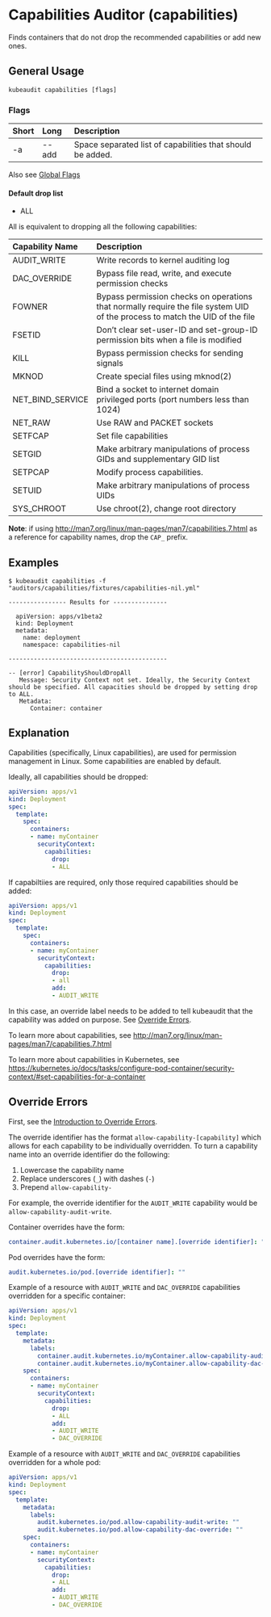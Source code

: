 # Capabilities Auditor (capabilities)

Finds containers that do not drop the recommended capabilities or add new ones.

## General Usage

```
kubeaudit capabilities [flags]
```

### Flags


| Short   | Long      | Description                                                         |
| :------ | :-------- | :------------------------------------------------------------------ | 
| -a      | --add    | Space separated list of capabilities that should be added.         | 

Also see [Global Flags](/README.md#global-flags)


#### Default drop list

- ALL

All is equivalent to dropping all the following capabilities:

| Capability Name   | Description                                                                               |
| :---------------  |  :--------------------------------------------------------------------------------------  |
| AUDIT_WRITE       |  Write records to kernel auditing log                                                     |
| DAC_OVERRIDE      |  Bypass file read, write, and execute permission checks                                   |
| FOWNER            |  Bypass permission checks on operations that normally require the file system UID of the process to match the UID of the file |
| FSETID            |  Don’t clear set-user-ID and set-group-ID permission bits when a file is modified         |
| KILL              |  Bypass permission checks for sending signals                                             |
| MKNOD             |  Create special files using mknod(2)                                                      |
| NET_BIND_SERVICE  |  Bind a socket to internet domain privileged ports (port numbers less than 1024)          |
| NET_RAW           |  Use RAW and PACKET sockets                                                               |
| SETFCAP           |  Set file capabilities                                                                    |
| SETGID            |  Make arbitrary manipulations of process GIDs and supplementary GID list                  |
| SETPCAP           |  Modify process capabilities.                                                             |
| SETUID            |  Make arbitrary manipulations of process UIDs                                             |
| SYS_CHROOT        |  Use chroot(2), change root directory                                                     |

**Note**: if using http://man7.org/linux/man-pages/man7/capabilities.7.html as a reference for capability names, drop the `CAP_` prefix.

## Examples

```
$ kubeaudit capabilities -f "auditors/capabilities/fixtures/capabilities-nil.yml"

---------------- Results for ---------------

  apiVersion: apps/v1beta2
  kind: Deployment
  metadata:
    name: deployment
    namespace: capabilities-nil

--------------------------------------------

-- [error] CapabilityShouldDropAll
   Message: Security Context not set. Ideally, the Security Context should be specified. All capacities should be dropped by setting drop to ALL.
   Metadata:
      Container: container
```

## Explanation

Capabilities (specifically, Linux capabilities), are used for permission management in Linux. Some capabilities are enabled by default.

Ideally, all capabilities should be dropped:
```yaml
apiVersion: apps/v1
kind: Deployment
spec:
  template:
    spec:
      containers:
      - name: myContainer
        securityContext:
          capabilities:
            drop:
            - ALL
```

If capabiltiies are required, only those required capabilities should be added:
```yaml
apiVersion: apps/v1
kind: Deployment
spec:
  template:
    spec:
      containers:
      - name: myContainer
        securityContext:
          capabilities:
            drop:
            - all
            add:
            - AUDIT_WRITE
```

In this case, an override label needs to be added to tell kubeaudit that the capability was added on purpose. See [Override Errors](#override-errors).

To learn more about capabilities, see http://man7.org/linux/man-pages/man7/capabilities.7.html

To learn more about capabilities in Kubernetes, see https://kubernetes.io/docs/tasks/configure-pod-container/security-context/#set-capabilities-for-a-container


## Override Errors

First, see the [Introduction to Override Errors](/README.md#override-errors).

The override identifier has the format `allow-capability-[capability]` which allows for each capability to be individually overridden. To turn a capability name into an override identifier do the following:
1. Lowercase the capability name
1. Replace underscores (`_`) with dashes (`-`)
1. Prepend `allow-capability-`

For example, the override identifier for the `AUDIT_WRITE` capability would be `allow-capability-audit-write`.

Container overrides have the form:
```yaml
container.audit.kubernetes.io/[container name].[override identifier]: ""
```

Pod overrides have the form:
```yaml
audit.kubernetes.io/pod.[override identifier]: ""
```

Example of a resource with `AUDIT_WRITE` and `DAC_OVERRIDE` capabilities overridden for a specific container:
```yaml
apiVersion: apps/v1
kind: Deployment
spec:
  template:
    metadata:
      labels:
        container.audit.kubernetes.io/myContainer.allow-capability-audit-write: ""
        container.audit.kubernetes.io/myContainer.allow-capability-dac-override: ""
    spec:
      containers:
      - name: myContainer
        securityContext:
          capabilities:
            drop:
            - ALL
            add:
            - AUDIT_WRITE
            - DAC_OVERRIDE
```

Example of a resource with `AUDIT_WRITE` and `DAC_OVERRIDE` capabilities overridden for a whole pod:
```yaml
apiVersion: apps/v1
kind: Deployment
spec:
  template:
    metadata:
      labels:
        audit.kubernetes.io/pod.allow-capability-audit-write: ""
        audit.kubernetes.io/pod.allow-capability-dac-override: ""
    spec:
      containers:
      - name: myContainer
        securityContext:
          capabilities:
            drop:
            - ALL
            add:
            - AUDIT_WRITE
            - DAC_OVERRIDE
```
